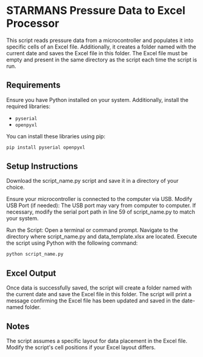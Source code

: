 # STARMANS Pressure Data to Excel Processor

This script reads pressure data from a microcontroller and populates it into specific cells of an Excel file. Additionally, it creates a folder named with the current date and saves the Excel file in this folder. The Excel file must be empty and present in the same directory as the script each time the script is run.

## Requirements

Ensure you have Python installed on your system. Additionally, install the required libraries:

- `pyserial`
- `openpyxl`

You can install these libraries using pip:

```sh
pip install pyserial openpyxl
```

## Setup Instructions
Download the script_name.py script and save it in a directory of your choice.

Ensure your microcontroller is connected to the computer via USB.
Modify USB Port (if needed): The USB port may vary from computer to computer. If necessary, modify the serial port path in line 59 of script_name.py to match your system.

Run the Script:
Open a terminal or command prompt.
Navigate to the directory where script_name.py and data_template.xlsx are located.
Execute the script using Python with the following command:

```sh
python script_name.py
```
## Excel Output

Once data is successfully saved, the script will create a folder named with the current date and save the Excel file in this folder.
The script will print a message confirming the Excel file has been updated and saved in the date-named folder.

## Notes
The script assumes a specific layout for data placement in the Excel file. Modify the script's cell positions if your Excel layout differs.
